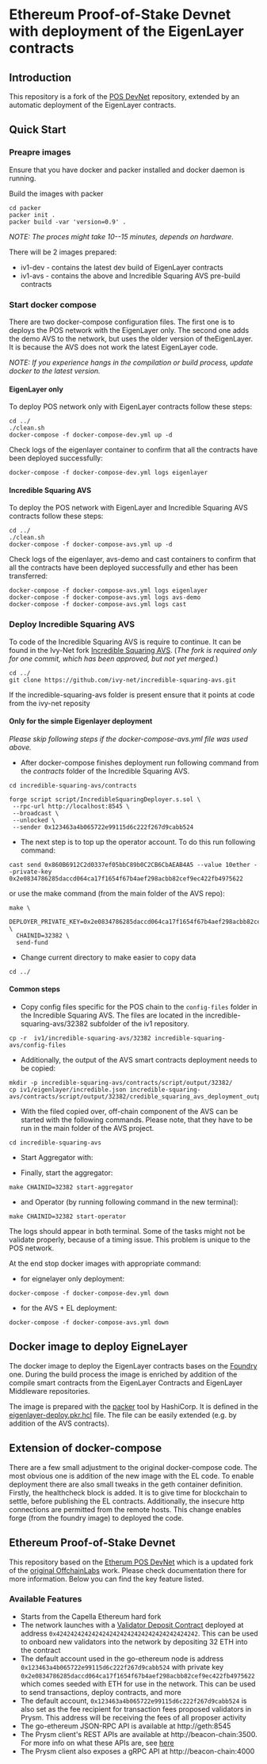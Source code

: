 # Ethereum Proof-of-Stake Devnet with deployment of the EigenLayer contracts

## Introduction

This repository is a fork of the [POS DevNet](https://github.com/ivy-net/eth-pos-devnet) repository, extended by an automatic deployment of the EigenLayer contracts.

## Quick Start

### Preapre images
Ensure that you have docker and packer installed and docker daemon is running.

Build the images with packer
```
cd packer
packer init .
packer build -var 'version=0.9' .
```
_NOTE: The proces might take 10--15 minutes, depends on hardware._

There will be 2 images prepared:
* iv1-dev - contains the latest dev build of EigenLayer contracts
* iv1-avs - contains the above and Incredible Squaring AVS pre-build contracts

### Start docker compose
There are two docker-compose configuration files.
The first one is to deploys the POS network with the EigenLayer only.
The second one adds the demo AVS to the network, but uses the older version of theEigenLayer.
It is because the AVS does not work the latest EigenLayer code.

_NOTE: If you experience hangs in the compilation or build process, update docker to the latest version._


#### EigenLayer only

To deploy POS network only with EigenLayer contracts follow these steps:
```
cd ../
./clean.sh
docker-compose -f docker-compose-dev.yml up -d
```
Check logs of the eigenlayer container to confirm that all the contracts have been deployed successfully:
```
docker-compose -f docker-compose-dev.yml logs eigenlayer
```

#### Incredible Squaring AVS

To deploy the POS network with EigenLayer and Incredible Squaring AVS contracts follow these steps:
```
cd ../
./clean.sh
docker-compose -f docker-compose-avs.yml up -d
```
Check logs of the eigenlayer, avs-demo and cast containers to confirm that all the contracts have been deployed successfully and ether has been transferred:
```
docker-compose -f docker-compose-avs.yml logs eigenlayer
docker-compose -f docker-compose-avs.yml logs avs-demo
docker-compose -f docker-compose-avs.yml logs cast
```

### Deploy Incredible Squaring AVS

To code of the Incredible Squaring AVS is require to continue.
It can be found in the Ivy-Net fork [Incredible Squaring AVS](https://github.com/ivy-net/incredible-squaring-avs/tree/master).
(_The fork is required only for one commit, which has been approved, but not yet merged._)

```
cd ../
git clone https://github.com/ivy-net/incredible-squaring-avs.git
```
If the incredible-squaring-avs folder is present ensure that it points at code from the ivy-net reposity

#### Only for the simple Eigenlayer deployment

_Please skip following steps if the docker-compose-avs.yml file was used above._

* After docker-compose finishes deployment run following command from the _contracts_ folder of the Incredible Squaring AVS.
```
cd incredible-squaring-avs/contracts
```
```
forge script script/IncredibleSquaringDeployer.s.sol \
 --rpc-url http://localhost:8545 \
 --broadcast \
 --unlocked \
 --sender 0x123463a4b065722e99115d6c222f267d9cabb524
```
* The next step is to top up the operator account. To do this run following command:
```
cast send 0x860B6912C2d0337ef05bbC89b0C2CB6CbAEAB4A5 --value 10ether --private-key 0x2e0834786285daccd064ca17f1654f67b4aef298acbb82cef9ec422fb4975622
```
or use the make command (from the main folder of the AVS repo):
```
make \
  DEPLOYER_PRIVATE_KEY=0x2e0834786285daccd064ca17f1654f67b4aef298acbb82cef9ec422fb4975622 \
  CHAINID=32382 \
  send-fund
```
* Change current directory to make easier to copy data
```
cd ../
```

#### Common steps
* Copy config files specific for the POS chain to the `config-files` folder in the Incredible Squaring AVS.
The files are located in the incredible-squaring-avs/32382 subfolder of the iv1 repository.
```
cp -r  iv1/incredible-squaring-avs/32382 incredible-squaring-avs/config-files
```
* Additionally, the output of the AVS smart contracts deployment needs to be copied:
```
mkdir -p incredible-squaring-avs/contracts/script/output/32382/
cp iv1/eigenlayer/incredible.json incredible-squaring-avs/contracts/script/output/32382/credible_squaring_avs_deployment_output.json
```
* With the filed copied over, off-chain component of the AVS can be started with the following commands.
Please note, that they have to be run in the main folder of the AVS project.
```
cd incredible-squaring-avs
```
* Start Aggregator with:

* Finally, start the aggregator:
```
make CHAINID=32382 start-aggregator
```
* and Operator (by running following command in the new terminal):
```
make CHAINID=32382 start-operator
```

The logs should appear in both terminal.
Some of the tasks might not be validate properly, because of a timing issue.
This problem is unique to the POS network.

At the end stop docker images with appropriate command:
* for eignelayer only deployment:
```
docker-compose -f docker-compose-dev.yml down
```
* for the AVS + EL deployment:
```
docker-compose -f docker-compose-avs.yml down
```

## Docker image to deploy EigneLayer

The docker image to deploy the EigenLayer contracts bases on the [Foundry](https://book.getfoundry.sh/tutorials/foundry-docker) one.
During the build process the image is enriched by addition of the compile smart contracts from the EigenLayer Contracts and EigenLayer Middleware repositories.

The image is prepared with the [packer](https://www.packer.io/) tool by HashiCorp.
It is defined in the [eigenlayer-deploy.pkr.hcl](packer/eigenlayer-deploy.pkr.hcl) file.
The file can be easily extended (e.g. by addition of the AVS contracts).

## Extension of docker-compose

There are a few small adjustment to the original docker-compose code.
The most obvious one is addition of the new image with the EL code.
To enable deployment there are also small tweaks in the geth container definition.
Firstly, the healthcheck block is added.
It is to give time for blockchain to settle, before publishing the EL contracts.
Additionally, the insecure http connections are permitted from the remote hosts.
This change enables forge (from the foundry image) to deployed the code.


## Ethereum Proof-of-Stake Devnet

This repository based on the [Etherum POS DevNet](https://github.com/ivy-net/eth-pos-devnet) which is a updated fork of the [original OffchainLabs](https://github.com/OffchainLabs/eth-pos-devnet) work.
Please check documentation there for more information.
Below you can find the key feature listed.

### Available Features

- Starts from the Capella Ethereum hard fork
- The network launches with a [Validator Deposit Contract](https://github.com/ethereum/consensus-specs/blob/dev/solidity_deposit_contract/deposit_contract.sol) deployed at address `0x4242424242424242424242424242424242424242`. This can be used to onboard new validators into the network by depositing 32 ETH into the contract
- The default account used in the go-ethereum node is address `0x123463a4b065722e99115d6c222f267d9cabb524` with private key `0x2e0834786285daccd064ca17f1654f67b4aef298acbb82cef9ec422fb4975622` which comes seeded with ETH for use in the network. This can be used to send transactions, deploy contracts, and more
- The default account, `0x123463a4b065722e99115d6c222f267d9cabb524` is also set as the fee recipient for transaction fees proposed validators in Prysm. This address will be receiving the fees of all proposer activity
- The go-ethereum JSON-RPC API is available at http://geth:8545
- The Prysm client's REST APIs are available at http://beacon-chain:3500. For more info on what these APIs are, see [here](https://ethereum.github.io/beacon-APIs/)
- The Prysm client also exposes a gRPC API at http://beacon-chain:4000
